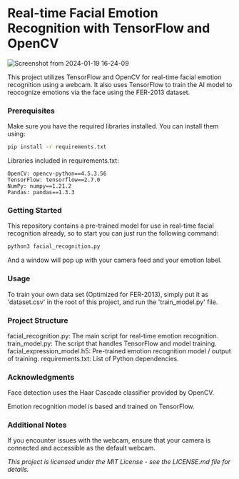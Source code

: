 # Real-time Facial Emotion Recognition with TensorFlow and OpenCV

![Screenshot from 2024-01-19 16-24-09](https://github.com/tbx1b/emotion-recognizer/assets/52511255/26f66093-79fb-49c7-9ea2-7cb5421608b4)

This project utilizes TensorFlow and OpenCV for real-time facial emotion recognition using a webcam. It also uses TensorFlow to train the AI model to reocognize emotions via the face using the FER-2013 dataset.

### Prerequisites

Make sure you have the required libraries installed. You can install them using:

```bash
pip install -r requirements.txt
```

Libraries included in requirements.txt:

    OpenCV: opencv-python==4.5.3.56
    TensorFlow: tensorflow==2.7.0
    NumPy: numpy==1.21.2
    Pandas: pandas==1.3.3

### Getting Started

This repository contains a pre-trained model for use in real-time facial recognition already, so to start you can just run the following command:

```bash
python3 facial_recognition.py
```

And a window will pop up with your camera feed and your emotion label.

### Usage

To train your own data set (Optimized for FER-2013), simply put it as 'dataset.csv' in the root of this project, and run the 'train_model.py' file.

### Project Structure

facial_recognition.py: The main script for real-time emotion recognition.
train_model.py: The script that handles TensorFlow and model training.
facial_expression_model.h5: Pre-trained emotion recognition model / output of training.
requirements.txt: List of Python dependencies.

### Acknowledgments

Face detection uses the Haar Cascade classifier provided by OpenCV.

Emotion recognition model is based and trained on TensorFlow.

### Additional Notes

If you encounter issues with the webcam, ensure that your camera is connected and accessible as the default webcam.

*This project is licensed under the MIT License - see the LICENSE.md file for details.*
